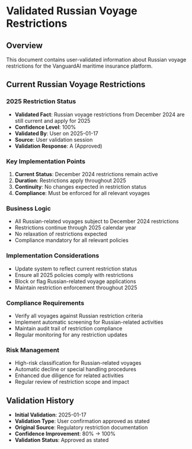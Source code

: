 # Validated Russian Voyage Restrictions

## Overview
This document contains user-validated information about Russian voyage restrictions for the VanguardAI maritime insurance platform.

## Current Russian Voyage Restrictions

### 2025 Restriction Status
- **Validated Fact**: Russian voyage restrictions from December 2024 are still current and apply for 2025
- **Confidence Level**: 100%
- **Validated By**: User on 2025-01-17
- **Source**: User validation session
- **Validation Response**: A (Approved)

### Key Implementation Points
1. **Current Status**: December 2024 restrictions remain active
2. **Duration**: Restrictions apply throughout 2025
3. **Continuity**: No changes expected in restriction status
4. **Compliance**: Must be enforced for all relevant voyages

### Business Logic
- All Russian-related voyages subject to December 2024 restrictions
- Restrictions continue through 2025 calendar year
- No relaxation of restrictions expected
- Compliance mandatory for all relevant policies

### Implementation Considerations
- Update system to reflect current restriction status
- Ensure all 2025 policies comply with restrictions
- Block or flag Russian-related voyage applications
- Maintain restriction enforcement throughout 2025

### Compliance Requirements
- Verify all voyages against Russian restriction criteria
- Implement automatic screening for Russian-related activities
- Maintain audit trail of restriction compliance
- Regular monitoring for any restriction updates

### Risk Management
- High-risk classification for Russian-related voyages
- Automatic decline or special handling procedures
- Enhanced due diligence for related activities
- Regular review of restriction scope and impact

## Validation History
- **Initial Validation**: 2025-01-17
- **Validation Type**: User confirmation approved as stated
- **Original Source**: Regulatory restriction documentation
- **Confidence Improvement**: 80% → 100%
- **Validation Status**: Approved as stated